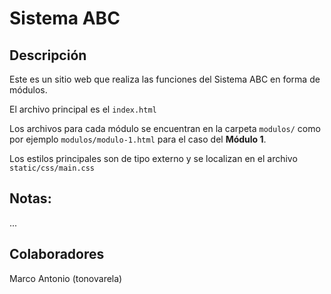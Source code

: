 # Sistema ABC

## Descripción

Este es un sitio web que realiza las funciones del Sistema ABC en forma de módulos.

El archivo principal es el `index.html`

Los archivos para cada módulo se encuentran en la carpeta `modulos/` como por ejemplo `modulos/modulo-1.html` para el caso del **Módulo 1**.

Los estilos principales son de tipo externo y se localizan en el archivo `static/css/main.css`

## Notas:
...
## Colaboradores
Marco Antonio (tonovarela)
